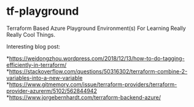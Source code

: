 # tf-playground
Terraform Based Azure Playground Environment(s) For Learning Really Really Cool Things.




Interesting blog post:

*https://weidongzhou.wordpress.com/2018/12/13/how-to-do-tagging-efficiently-in-terraform/
*https://stackoverflow.com/questions/50316302/terraform-combine-2-variables-into-a-new-variable
*https://www.gitmemory.com/issue/terraform-providers/terraform-provider-azurerm/5102/562844942
*https://www.jorgebernhardt.com/terraform-backend-azure/

